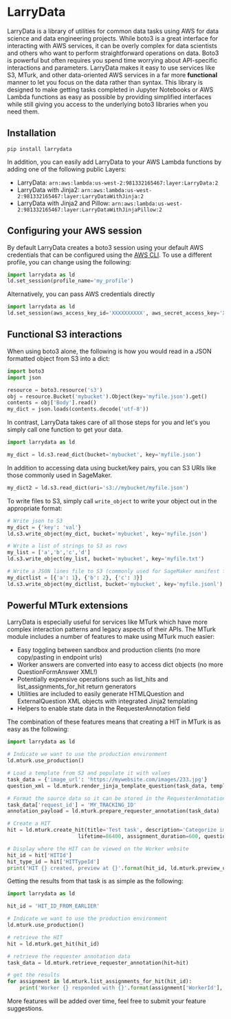 # LarryData
LarryData is a library of utilities for common data tasks using AWS for data science and data engineering projects. 
While boto3 is a great interface for interacting with AWS services, it can be overly complex for data scientists and 
others who want to perform straightforward operations on data. Boto3 is powerful but often requires you spend time
worrying about API-specific interactions and parameters. LarryData makes it easy to use services like S3, MTurk, 
and other data-oriented AWS services in a far more **functional** manner to let you focus on the data rather than 
syntax. This library is designed to make getting tasks completed in Jupyter Notebooks or AWS Lambda functions as 
easy as possible by providing simplified interfaces while still giving you access to the underlying boto3 libraries
when you need them.

## Installation
```
pip install larrydata
```
In addition, you can easily add LarryData to your AWS Lambda functions by adding one of the following public Layers:
* LarryData: `arn:aws:lambda:us-west-2:981332165467:layer:LarryData:2`
* LarryData with Jinja2: `arn:aws:lambda:us-west-2:981332165467:layer:LarryDataWithJinja:2`
* LarryData with Jinja2 and Pillow: `arn:aws:lambda:us-west-2:981332165467:layer:LarryDataWithJinjaPillow:2`


## Configuring your AWS session
By default LarryData creates a boto3 session using your default AWS credentials that can be configured using the 
[AWS CLI](https://aws.amazon.com/cli/). To use a different profile, you can change using the following:
```python
import larrydata as ld
ld.set_session(profile_name='my_profile')
```
Alternatively, you can pass AWS credentials directly
```python
import larrydata as ld
ld.set_session(aws_access_key_id='XXXXXXXXXX', aws_secret_access_key='XXXXXXXXXXXXX')
```

## Functional S3 interactions
When using boto3 alone, the following is how you would read in a JSON formatted object from S3 into a dict:
```python
import boto3
import json

resource = boto3.resource('s3')
obj = resource.Bucket('mybucket').Object(key='myfile.json').get()
contents = obj['Body'].read()
my_dict = json.loads(contents.decode('utf-8'))
```

In contrast, LarryData takes care of all those steps for you and let's you simply call one function to get your data.
```python
import larrydata as ld

my_dict = ld.s3.read_dict(bucket='mybucket', key='myfile.json')
```
In addition to accessing data using bucket/key pairs, you can S3 URIs like those commonly used in SageMaker.
```python
my_dict2 = ld.s3.read_dict(uri='s3://mybucket/myfile.json')
```

To write files to S3, simply call `write_object` to write your object out in the appropriate format:
```python
# Write json to S3
my_dict = {'key': 'val'}
ld.s3.write_object(my_dict, bucket='mybucket', key='myfile.json')

# Write a list of strings to S3 as rows
my_list = ['a','b','c','d']
ld.s3.write_object(my_list, bucket='mybucket', key='myfile.txt')

# Write a JSON lines file to S3 (commonly used for SageMaker manifest files)
my_dictlist = [{'a': 1}, {'b': 2}, {'c': 3}]
ld.s3.write_object(my_dictlist, bucket='mybucket', key='myfile.jsonl')
```

## Powerful MTurk extensions
LarryData is especially useful for services like MTurk which have more complex interaction patterns and legacy aspects
of their APIs. The MTurk module includes a number of features to make using MTurk much easier:
* Easy toggling between sandbox and production clients (no more copy/pasting in endpoint urls)
* Worker answers are converted into easy to access dict objects (no more QuestionFormAnswer XML!)
* Potentially expensive operations such as list_hits and list_assignments_for_hit return generators
* Utilities are included to easily generate HTMLQuestion and ExternalQuestion XML objects with integrated Jinja2 templating
* Helpers to enable state data in the RequesterAnnotation field

The combination of these features means that creating a HIT in MTurk is as easy as the following:
```python
import larrydata as ld

# Indicate we want to use the production environment
ld.mturk.use_production()

# Load a template from S3 and populate it with values
task_data = {'image_url': 'https://mywebsite.com/images/233.jpg'}
question_xml = ld.mturk.render_jinja_template_question(task_data, template_uri='s3://mybucket/templates/imageCat.html')

# Format the source data so it can be stored in the RequesterAnnotation field for use in tracking
task_data['request_id'] = 'MY_TRACKING_ID'
annotation_payload = ld.mturk.prepare_requester_annotation(task_data)

# Create a HIT
hit = ld.mturk.create_hit(title='Test task', description='Categorize images', reward='0.05', max_assignments=5,
                       lifetime=86400, assignment_duration=600, question=question_xml, annotation=annotation_payload)

# Display where the HIT can be viewed on the Worker website
hit_id = hit['HITId']
hit_type_id = hit['HITTypeId']
print('HIT {} created, preview at {}'.format(hit_id, ld.mturk.preview_url(hit_type_id)))
```
Getting the results from that task is as simple as the following:
```python
import larrydata as ld

hit_id = 'HIT_ID_FROM_EARLIER'

# Indicate we want to use the production environment
ld.mturk.use_production()

# retrieve the HIT
hit = ld.mturk.get_hit(hit_id)

# retrieve the requester annotation data
task_data = ld.mturk.retrieve_requester_annotation(hit=hit)

# get the results
for assignment in ld.mturk.list_assignments_for_hit(hit_id):
    print('Worker {} responded with {}'.format(assignment['WorkerId'], assignment['Answer']['category']))
```

More features will be added over time, feel free to submit your feature suggestions.
